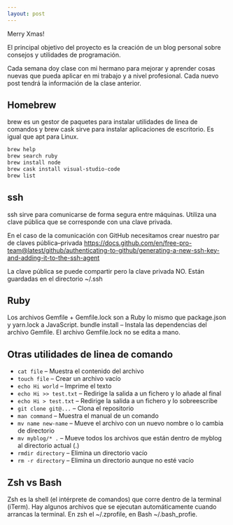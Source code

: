 ```yaml
---
layout: post
---
```

Merry Xmas!

El principal objetivo del proyecto es la creación de un blog personal sobre consejos y utilidades de programación.

Cada semana doy clase con mi hermano para mejorar y aprender cosas nuevas que pueda aplicar en mi trabajo y a nivel profesional. Cada nuevo post tendrá la información de la clase anterior.


## Homebrew
brew es un gestor de paquetes para instalar utilidades de linea de comandos y brew cask sirve para instalar aplicaciones de escritorio. Es igual que apt para Linux.

```sh 
brew help
brew search ruby
brew install node
brew cask install visual-studio-code
brew list
```

## ssh
ssh sirve para comunicarse de forma segura entre máquinas. Utiliza una clave pública que se corresponde con una clave privada.

En el caso de la comunicación con GitHub necesitamos crear nuestro par de claves pública–privada <https://docs.github.com/en/free-pro-team@latest/github/authenticating-to-github/generating-a-new-ssh-key-and-adding-it-to-the-ssh-agent>

La clave pública se puede compartir pero la clave privada NO. Están guardadas en el directorio ~/.ssh

## Ruby
Los archivos Gemfile + Gemfile.lock son a Ruby lo mismo que package.json y yarn.lock a JavaScript.
bundle install – Instala las dependencias del archivo Gemfile. El archivo Gemfile.lock no se edita a mano.

## Otras utilidades de linea de comando
- `cat file` – Muestra el contenido del archivo
- `touch file` – Crear un archivo vacío
- `echo Hi world` – Imprime el texto
- `echo Hi >> test.txt` – Redirige la salida a un fichero y lo añade al final
- `echo Hi > test.txt` – Redirige la salida a un fichero  y lo sobreescribe
- `git clone git@...` – Clona el repositorio
- `man command` – Muestra el manual de un comando
- `mv name new-name` – Mueve el archivo con un nuevo nombre o lo cambia de directorio
- `mv myblog/* .` – Mueve todos los archivos que están dentro de myblog al directorio actual (.)
- `rmdir directory` – Elimina un directorio vacío
- `rm -r directory` – Elimina un directorio aunque no esté vacío

## Zsh vs Bash
Zsh es la shell (el intérprete de comandos) que corre dentro de la terminal (iTerm).
Hay algunos archivos que se ejecutan automáticamente cuando arrancas la terminal. En zsh el ~/.zprofile, en Bash ~/.bash_profie.

